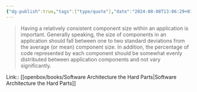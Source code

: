 ```yaml
---
{"dg-publish":true,"tags":["type/quote"],"date":"2024-08-08T13:06:29+03:00","title":"have consistent component size","modified_at":"2025-04-24T15:25:39+03:00","aliases":"have consistent component size","permalink":"/mine/quotes/202408081306/","dgPassFrontmatter":true}
---
```



> Having a relatively consistent component size within an application is important. Generally speaking, the size of components in an application should fall between one to two standard deviations from the average (or mean) component size. In addition, the percentage of code represented by each component should be somewhat evenly distributed between application components and not vary significantly.

Link:: [[openbox/books/Software Architecture the Hard Parts|Software Architecture the Hard Parts]]
